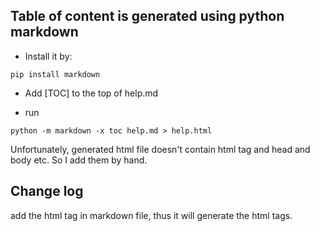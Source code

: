 
## Table of content is generated using python markdown

- Install it by:

`pip install markdown`

- Add [TOC] to the top of help.md

- run

`python -m markdown -x toc help.md > help.html` 

Unfortunately, generated html file doesn't contain html tag and head and body etc. So I add them by hand.

## Change log

add the html tag in markdown file, thus it will generate the html tags.
